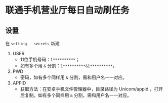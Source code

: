 # 联通手机营业厅每日自动刷任务

## 设置

在 `setting - secrets` 新建

1. USER
   - 11位手机号码：`1**********`；
   - 如有多个用 `&` 分割：`1**********&1**********`。
2. PWD
   - 密码，如有多个同样用 `&` 分割，需和用户名一一对应。
3. APPID
   - 获取方法：在安卓手机文件管理器中，目录路径为 Unicom/appid ，打开后复制。如有多个同样用 `&` 分割，需和用户名一一对应。


  
